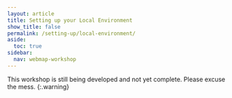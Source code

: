 ```yaml
---
layout: article
title: Setting up your Local Environment
show_title: false
permalink: /setting-up/local-environment/
aside:
  toc: true
sidebar:
  nav: webmap-workshop
---
```


This workshop is still being developed and not yet complete. Please excuse the mess.
{:.warning}
